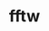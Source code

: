---
title: "fftw"
layout: cache
categories: [package, develop-2025-03-16]
meta: {"compilers": ["cce@=18.0.0", "gcc@=11.4.0", "oneapi@=2024.2.1"], "num_specs": 13, "num_specs_by_stack": {"e4s": 5, "e4s-cray-rhel": 1, "e4s-neoverse-v2": 4, "e4s-oneapi": 2, "hep": 1, "root": 13}, "oss": ["rhel8", "ubuntu22.04"], "platforms": ["linux"], "stacks": ["e4s", "e4s-cray-rhel", "e4s-neoverse-v2", "e4s-oneapi", "hep", "root"], "targets": ["neoverse_v2", "x86_64_v3"], "versions": ["3.3.10"]}
spec_details: [{"compiler": "gcc@=11.4.0", "hash": "267llwparbhtmzyykcwouz5fuxh3zz7p", "os": "ubuntu22.04", "platform": "linux", "size": "-", "stacks": ["e4s-neoverse-v2", "root"], "target": "neoverse_v2", "variants": ["build_system=autotools", "+mpi", "+openmp", "patches=872cff9", "~pfft_patches", "precision=double,float", "+shared"], "versions": ["3.3.10"]}, {"compiler": "gcc@=11.4.0", "hash": "2fc6nyzxbeaxwoye3nqchezgb7xfb2x3", "os": "ubuntu22.04", "platform": "linux", "size": "-", "stacks": ["e4s-neoverse-v2", "root"], "target": "neoverse_v2", "variants": ["build_system=autotools", "+mpi", "+openmp", "patches=872cff9", "~pfft_patches", "precision=double,float", "+shared"], "versions": ["3.3.10"]}, {"compiler": "gcc@=11.4.0", "hash": "5wdodna2d2i4t5yban3a2srscuiwt4ko", "os": "ubuntu22.04", "platform": "linux", "size": "-", "stacks": ["e4s", "root"], "target": "x86_64_v3", "variants": ["build_system=autotools", "+mpi", "+openmp", "patches=872cff9", "~pfft_patches", "precision=double,float", "+shared"], "versions": ["3.3.10"]}, {"compiler": "gcc@=11.4.0", "hash": "afrkf4vzslycpmgvai7z4vs24pcj5y2c", "os": "ubuntu22.04", "platform": "linux", "size": "-", "stacks": ["e4s", "root"], "target": "x86_64_v3", "variants": ["build_system=autotools", "+mpi", "+openmp", "patches=872cff9", "~pfft_patches", "precision=double,float", "+shared"], "versions": ["3.3.10"]}, {"compiler": "gcc@=11.4.0", "hash": "eea36cfeblsfxjn4rmhkem5s35dqi7yf", "os": "ubuntu22.04", "platform": "linux", "size": "-", "stacks": ["e4s-neoverse-v2", "root"], "target": "neoverse_v2", "variants": ["build_system=autotools", "+mpi", "~openmp", "patches=872cff9", "~pfft_patches", "precision=double,float", "+shared"], "versions": ["3.3.10"]}, {"compiler": "gcc@=11.4.0", "hash": "fedkjxkvkkciqp2ulshty2eozja3hcvh", "os": "ubuntu22.04", "platform": "linux", "size": "-", "stacks": ["e4s", "root"], "target": "x86_64_v3", "variants": ["build_system=autotools", "+mpi", "~openmp", "patches=872cff9", "~pfft_patches", "precision=double,float", "+shared"], "versions": ["3.3.10"]}, {"compiler": "cce@=18.0.0", "hash": "fkbltiewbawumlxy6jejkf5dl3bb7mqk", "os": "rhel8", "platform": "linux", "size": "-", "stacks": ["e4s-cray-rhel", "root"], "target": "x86_64_v3", "variants": ["build_system=autotools", "+mpi", "~openmp", "patches=872cff9", "~pfft_patches", "precision=double,float", "+shared"], "versions": ["3.3.10"]}, {"compiler": "gcc@=11.4.0", "hash": "qpqj7iozmps4tgrzzfz4rpciuhj4acgw", "os": "ubuntu22.04", "platform": "linux", "size": "-", "stacks": ["hep", "root"], "target": "x86_64_v3", "variants": ["build_system=autotools", "+mpi", "~openmp", "patches=872cff9", "~pfft_patches", "precision=double,float", "+shared"], "versions": ["3.3.10"]}, {"compiler": "gcc@=11.4.0", "hash": "t4y2alg35s6vwpg3jwq5waefoatjxvfy", "os": "ubuntu22.04", "platform": "linux", "size": "-", "stacks": ["e4s", "root"], "target": "x86_64_v3", "variants": ["build_system=autotools", "+mpi", "~openmp", "patches=872cff9", "~pfft_patches", "precision=double,float", "+shared"], "versions": ["3.3.10"]}, {"compiler": "oneapi@=2024.2.1", "hash": "tfysplxpc27qmla543v3ruinkhxmbfzu", "os": "ubuntu22.04", "platform": "linux", "size": "-", "stacks": ["e4s-oneapi", "root"], "target": "x86_64_v3", "variants": ["build_system=autotools", "+mpi", "+openmp", "patches=872cff9", "~pfft_patches", "precision=double,float", "+shared"], "versions": ["3.3.10"]}, {"compiler": "oneapi@=2024.2.1", "hash": "ukkj7frxz3guetlgnrunhfqftwsr6p2p", "os": "ubuntu22.04", "platform": "linux", "size": "-", "stacks": ["e4s-oneapi", "root"], "target": "x86_64_v3", "variants": ["build_system=autotools", "+mpi", "~openmp", "patches=872cff9", "~pfft_patches", "precision=double,float", "+shared"], "versions": ["3.3.10"]}, {"compiler": "gcc@=11.4.0", "hash": "wyrfpjdwg3aecpwubq5uugfzw2r55uiy", "os": "ubuntu22.04", "platform": "linux", "size": "-", "stacks": ["e4s-neoverse-v2", "root"], "target": "neoverse_v2", "variants": ["build_system=autotools", "+mpi", "+openmp", "patches=872cff9", "~pfft_patches", "precision=double,float", "+shared"], "versions": ["3.3.10"]}, {"compiler": "gcc@=11.4.0", "hash": "zoyr3ghrhz3cwxbx6hldt3unaudmz3du", "os": "ubuntu22.04", "platform": "linux", "size": "-", "stacks": ["e4s", "root"], "target": "x86_64_v3", "variants": ["build_system=autotools", "+mpi", "+openmp", "patches=872cff9", "~pfft_patches", "precision=double,float", "+shared"], "versions": ["3.3.10"]}]
---